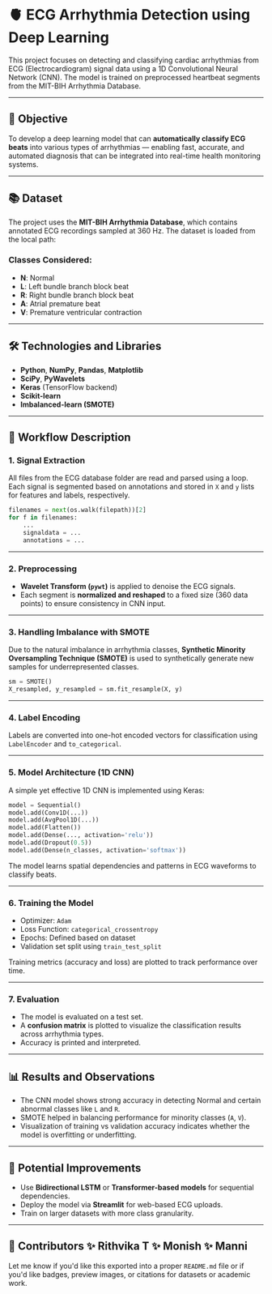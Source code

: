 # 🫀 ECG Arrhythmia Detection using Deep Learning

This project focuses on detecting and classifying cardiac arrhythmias from ECG (Electrocardiogram) signal data using a 1D Convolutional Neural Network (CNN). The model is trained on preprocessed heartbeat segments from the MIT-BIH Arrhythmia Database.

---

## 📌 Objective

To develop a deep learning model that can **automatically classify ECG beats** into various types of arrhythmias — enabling fast, accurate, and automated diagnosis that can be integrated into real-time health monitoring systems.

---

## 📚 Dataset

The project uses the **MIT-BIH Arrhythmia Database**, which contains annotated ECG recordings sampled at 360 Hz. The dataset is loaded from the local path:


### Classes Considered:

* **N**: Normal
* **L**: Left bundle branch block beat
* **R**: Right bundle branch block beat
* **A**: Atrial premature beat
* **V**: Premature ventricular contraction

---

## 🛠️ Technologies and Libraries

* **Python**, **NumPy**, **Pandas**, **Matplotlib**
* **SciPy**, **PyWavelets**
* **Keras** (TensorFlow backend)
* **Scikit-learn**
* **Imbalanced-learn (SMOTE)**

---

## 🔄 Workflow Description

### 1. **Signal Extraction**

All files from the ECG database folder are read and parsed using a loop. Each signal is segmented based on annotations and stored in `X` and `y` lists for features and labels, respectively.

```python
filenames = next(os.walk(filepath))[2]
for f in filenames:
    ...
    signaldata = ...
    annotations = ...
```

---

### 2. **Preprocessing**

* **Wavelet Transform (`pywt`)** is applied to denoise the ECG signals.
* Each segment is **normalized and reshaped** to a fixed size (360 data points) to ensure consistency in CNN input.

---

### 3. **Handling Imbalance with SMOTE**

Due to the natural imbalance in arrhythmia classes, **Synthetic Minority Oversampling Technique (SMOTE)** is used to synthetically generate new samples for underrepresented classes.

```python
sm = SMOTE()
X_resampled, y_resampled = sm.fit_resample(X, y)
```

---

### 4. **Label Encoding**

Labels are converted into one-hot encoded vectors for classification using `LabelEncoder` and `to_categorical`.

---

### 5. **Model Architecture (1D CNN)**

A simple yet effective 1D CNN is implemented using Keras:

```python
model = Sequential()
model.add(Conv1D(...))
model.add(AvgPool1D(...))
model.add(Flatten())
model.add(Dense(..., activation='relu'))
model.add(Dropout(0.5))
model.add(Dense(n_classes, activation='softmax'))
```

The model learns spatial dependencies and patterns in ECG waveforms to classify beats.

---

### 6. **Training the Model**

* Optimizer: `Adam`
* Loss Function: `categorical_crossentropy`
* Epochs: Defined based on dataset
* Validation set split using `train_test_split`

Training metrics (accuracy and loss) are plotted to track performance over time.

---

### 7. **Evaluation**

* The model is evaluated on a test set.
* A **confusion matrix** is plotted to visualize the classification results across arrhythmia types.
* Accuracy is printed and interpreted.

---

## 📊 Results and Observations

* The CNN model shows strong accuracy in detecting Normal and certain abnormal classes like `L` and `R`.
* SMOTE helped in balancing performance for minority classes (`A`, `V`).
* Visualization of training vs validation accuracy indicates whether the model is overfitting or underfitting.

---

## 🔮 Potential Improvements

* Use **Bidirectional LSTM** or **Transformer-based models** for sequential dependencies.
* Deploy the model via **Streamlit** for web-based ECG uploads.
* Train on larger datasets with more class granularity.

---

👥 Contributors
✨ Rithvika T
✨ Monish
✨ Manni
---

Let me know if you'd like this exported into a proper `README.md` file or if you'd like badges, preview images, or citations for datasets or academic work.
